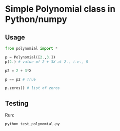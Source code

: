 # Simple Polynomial class in Python/numpy

## Usage

```python
from polynomial import *

p = Polynomial([2.,3.])
p(2.) # value of 2 + 3X at 2., i.e., 8

p2 = 2 + 3*X

p == p2 # True

p.zeros() # list of zeros
```

## Testing

Run:

```bash
python test_polynomial.py
```
